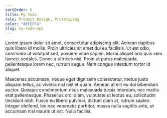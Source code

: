 ```yaml
---
sortOrder: 6
title: My Sudo
role: Product Design, Prototyping
color: "#EFEFF4"
slug: my-sudo-app
---
```


Lorem ipsum dolor sit amet, consectetur adipiscing elit. Aenean dapibus quis libero id mollis. Proin ultricies sit amet dui eu facilisis. Ut est odio, commodo ut volutpat sed, posuere vitae sapien. Morbi aliquet orci quis sem laoreet sodales. Donec a ultrices nisi. Proin ut purus malesuada, pellentesque lorem nec, rutrum augue. Nam congue interdum tortor id aliquet.

Maecenas accumsan, neque eget dignissim consectetur, metus justo aliquam tellus, ac viverra nisl nisl et quam. Aenean at elit eu dui bibendum auctor. Quisque condimentum risus malesuada turpis interdum, nec mattis erat pellentesque. Phasellus orci diam, vulputate ut lectus eu, sollicitudin tincidunt nibh. Fusce eu libero pulvinar, dictum diam at, rutrum sapien. Integer eleifend, leo nec venenatis porttitor, massa nulla sagittis ante, ut accumsan nisl mauris ut est. Nulla facilisi.
